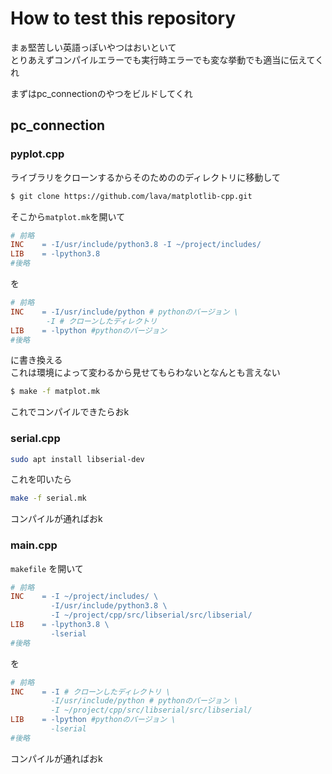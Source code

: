 # How to test this repository

まぁ堅苦しい英語っぽいやつはおいといて  
とりあえずコンパイルエラーでも実行時エラーでも変な挙動でも適当に伝えてくれ

まずはpc_connectionのやつをビルドしてくれ  

## pc_connection

### pyplot.cpp

ライブラリをクローンするからそのためののディレクトリに移動して

```bash
$ git clone https://github.com/lava/matplotlib-cpp.git
```

そこから`matplot.mk`を開いて

```makefile
# 前略
INC    = -I/usr/include/python3.8 -I ~/project/includes/
LIB    = -lpython3.8
#後略
```

を

```makefile
# 前略
INC    = -I/usr/include/python # pythonのバージョン \
        -I # クローンしたディレクトリ
LIB    = -lpython #pythonのバージョン
#後略
```

に書き換える  
これは環境によって変わるから見せてもらわないとなんとも言えない

```bash
$ make -f matplot.mk
```

これでコンパイルできたらおk

### serial.cpp

```bash
sudo apt install libserial-dev
```

これを叩いたら

```bash
make -f serial.mk
```

コンパイルが通ればおk

### main.cpp

`makefile` を開いて

```makefile
# 前略
INC    = -I ~/project/includes/ \
		 -I/usr/include/python3.8 \
		 -I ~/project/cpp/src/libserial/src/libserial/
LIB    = -lpython3.8 \
         -lserial
#後略
```

を

```makefile
# 前略        
INC    = -I # クローンしたディレクトリ \
		 -I/usr/include/python # pythonのバージョン \
		 -I ~/project/cpp/src/libserial/src/libserial/
LIB    = -lpython #pythonのバージョン \
         -lserial
#後略
```

コンパイルが通ればおk
